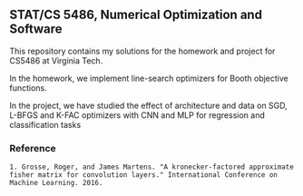## STAT/CS 5486, Numerical Optimization and Software


This repository contains my solutions for the homework and project for CS5486 at Virginia Tech. 

In the homework, we implement line-search optimizers for Booth objective functions.

In the project, we have studied the effect of architecture and data on SGD, L-BFGS and K-FAC optimizers with CNN and MLP for regression and classification tasks

### Reference
	1. Grosse, Roger, and James Martens. "A kronecker-factored approximate fisher matrix for convolution layers." International Conference on Machine Learning. 2016. 
